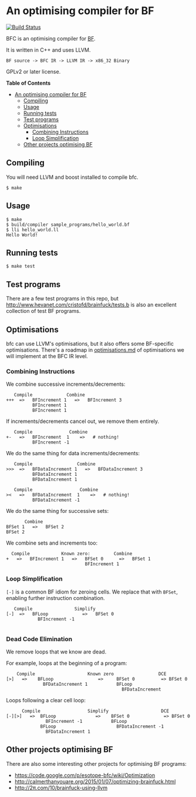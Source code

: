 # An optimising compiler for BF

[![Build Status](https://travis-ci.org/Wilfred/bfc.svg?branch=master)](https://travis-ci.org/Wilfred/bfc)

BFC is an optimising compiler for
[BF](https://en.wikipedia.org/wiki/Brainfuck).

It is written in C++ and uses LLVM.

```
BF source -> BFC IR -> LLVM IR -> x86_32 Binary
```

GPLv2 or later license.

<!-- markdown-toc start - Don't edit this section. Run M-x markdown-toc/generate-toc again -->
**Table of Contents**

- [An optimising compiler for BF](#an-optimising-compiler-for-bf)
    - [Compiling](#compiling)
    - [Usage](#usage)
    - [Running tests](#running-tests)
    - [Test programs](#test-programs)
    - [Optimisations](#optimisations)
        - [Combining Instructions](#combining-instructions)
        - [Loop Simplification](#loop-simplification)
    - [Other projects optimising BF](#other-projects-optimising-bf)

<!-- markdown-toc end -->


## Compiling

You will need LLVM and boost installed to compile bfc.

    $ make

## Usage

```
$ make
$ build/compiler sample_programs/hello_world.bf
$ lli hello_world.ll
Hello World!
```

## Running tests

```
$ make test
```

## Test programs

There are a few test programs in this repo, but
http://www.hevanet.com/cristofd/brainfuck/tests.b is also an excellent
collection of test BF programs.

## Optimisations

bfc can use LLVM's optimisations, but it also offers some BF-specific
optimisations. There's a roadmap in
[optimisations.md](optimisations.md) of optimisations we will
implement at the BFC IR level.

### Combining Instructions

We combine successive increments/decrements:

```
   Compile             Combine
+++  =>   BFIncrement 1   =>   BFIncrement 3
          BFIncrement 1
          BFIncrement 1
```

If increments/decrements cancel out, we remove them entirely.

```
   Compile              Combine
+-   =>   BFIncrement  1    =>   # nothing!
          BFIncrement -1
```

We do the same thing for data increments/decrements:

```
   Compile                 Combine
>>>  =>   BFDataIncrement 1   =>   BFDataIncrement 3
          BFDataIncrement 1
          BFDataIncrement 1

   Compile                  Combine
><   =>   BFDataIncrement  1    =>   # nothing!
          BFDataIncrement -1
```

We do the same thing for successive sets:

```
       Combine
BFSet 1   =>   BFSet 2
BFSet 2

```

We combine sets and increments too:

```
  Compile            Known zero:         Combine
+   =>   BFIncrement 1   =>   BFSet 0      =>   BFSet 1
                              BFIncrement 1

```

### Loop Simplification

`[-]` is a common BF idiom for zeroing cells. We replace that with
`BFSet`, enabling further instruction combination.

```
   Compile                Simplify
[-]  =>   BFLoop             =>   BFSet 0
            BFIncrement -1


```

### Dead Code Elimination

We remove loops that we know are dead.

For example, loops at the beginning of a program:

```
    Compile                    Known zero                 DCE
[>]   =>    BFLoop                 =>     BFSet 0          => BFSet 0
              BFDataIncrement 1           BFLoop
                                            BFDataIncrement 
```

Loops following a clear cell loop:

```
      Compile                  Simplify                    DCE
[-][>]   =>  BFLoop               =>    BFSet 0             => BFSet 0
               BFIncrement -1           BFLoop
             BFLoop                       BFDataIncrement -1
               BFDataIncrement 1
```



## Other projects optimising BF

There are also some interesting other projects for optimising BF
programs:

* https://code.google.com/p/esotope-bfc/wiki/Optimization
* http://calmerthanyouare.org/2015/01/07/optimizing-brainfuck.html
* http://2π.com/10/brainfuck-using-llvm
